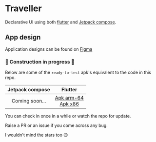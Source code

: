 # Traveller
Declarative UI using both [flutter](https://flutter.dev) and [Jetpack compose](https://developer.android.com/jetpack/compose).

## App design
Application designs can be found on [Figma](https://www.figma.com/file/5l2Y2AbOZrSnwRoTUqLnQd/TravelApp?node-id=0%3A1)


### 🚧 Construction in progress 🚧
Below are some of the `ready-to-test` apk's equivalent to the code in this repo. 

| Jetpack compose 	|                                         Flutter                                 	|
|:-----------------:|:---------------------------------------------------------------------------------:|
| Coming soon...  	| [Apk arm-64](https://cutt.ly/YksljZD) <br> [Apk x86](https://cutt.ly/xkslEQr) 	|

You can check in once in a while or watch the repo for update.

Raise a PR or an issue if you come across any bug. 

I wouldn't mind the stars too 😉
